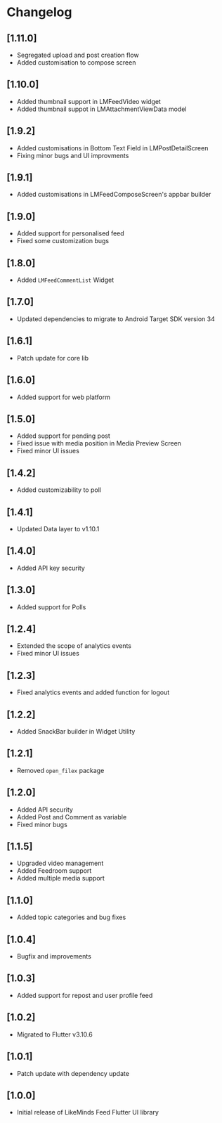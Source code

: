 # Changelog

## [1.11.0]

- Segregated upload and post creation flow
- Added customisation to compose screen

## [1.10.0]

- Added thumbnail support in LMFeedVideo widget
- Added thumbnail suppot in LMAttachmentViewData model

## [1.9.2]

- Added customisations in Bottom Text Field in LMPostDetailScreen
- Fixing minor bugs and UI improvments

## [1.9.1]

- Added customisations in LMFeedComposeScreen's appbar builder

## [1.9.0]

- Added support for personalised feed
- Fixed some customization bugs

## [1.8.0]

- Added `LMFeedCommentList` Widget

## [1.7.0]

- Updated dependencies to migrate to Android Target SDK version 34

## [1.6.1]

- Patch update for core lib

## [1.6.0]

- Added support for web platform

## [1.5.0]

- Added support for pending post
- Fixed issue with media position in Media Preview Screen
- Fixed minor UI issues

## [1.4.2]

- Added customizability to poll

## [1.4.1]

- Updated Data layer to v1.10.1

## [1.4.0]

- Added API key security

## [1.3.0]

- Added support for Polls

## [1.2.4]

- Extended the scope of analytics events
- Fixed minor UI issues

## [1.2.3]

- Fixed analytics events and added function for logout

## [1.2.2]

- Added SnackBar builder in Widget Utility

## [1.2.1]

- Removed `open_filex` package

## [1.2.0]

- Added API security
- Added Post and Comment as variable
- Fixed minor bugs

## [1.1.5]

- Upgraded video management
- Added Feedroom support
- Added multiple media support

## [1.1.0]

- Added topic categories and bug fixes

## [1.0.4]

- Bugfix and improvements

## [1.0.3]

- Added support for repost and user profile feed

## [1.0.2]

- Migrated to Flutter v3.10.6

## [1.0.1]

- Patch update with dependency update

## [1.0.0]

- Initial release of LikeMinds Feed Flutter UI library
